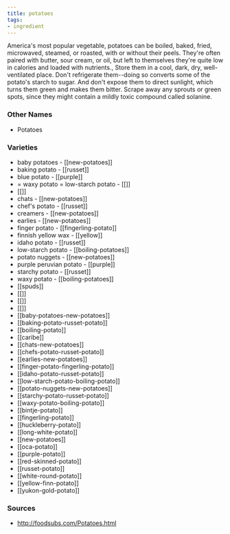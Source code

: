 ```yaml
---
title: potatoes
tags:
- ingredient
---
```

America's most popular vegetable, potatoes can be boiled, baked, fried, microwaved, steamed, or roasted, with or without their peels. They're often paired with butter, sour cream, or oil, but left to themselves they're quite low in calories and loaded with nutrients., Store them in a cool, dark, dry, well-ventilated place. Don't refrigerate them--doing so converts some of the potato's starch to sugar. And don't expose them to direct sunlight, which turns them green and makes them bitter. Scrape away any sprouts or green spots, since they might contain a mildly toxic compound called solanine.

### Other Names

* Potatoes

### Varieties

* baby potatoes - [[new-potatoes]]
* baking potato - [[russet]]
* blue potato - [[purple]]
* = waxy potato = low-starch potato - [[]]
* [[]]
* chats - [[new-potatoes]]
* chef's potato - [[russet]]
* creamers - [[new-potatoes]]
* earlies - [[new-potatoes]]
* finger potato - [[fingerling-potato]]
* finnish yellow wax - [[yellow]]
* idaho potato - [[russet]]
* low-starch potato - [[boiling-potatoes]]
* potato nuggets - [[new-potatoes]]
* purple peruvian potato - [[purple]]
* starchy potato - [[russet]]
* waxy potato - [[boiling-potatoes]]
* [[spuds]]
* [[]]
* [[]]
* [[]]
* [[baby-potatoes-new-potatoes]]
* [[baking-potato-russet-potato]]
* [[boiling-potato]]
* [[caribe]]
* [[chats-new-potatoes]]
* [[chefs-potato-russet-potato]]
* [[earlies-new-potatoes]]
* [[finger-potato-fingerling-potato]]
* [[idaho-potato-russet-potato]]
* [[low-starch-potato-boiling-potato]]
* [[potato-nuggets-new-potatoes]]
* [[starchy-potato-russet-potato]]
* [[waxy-potato-boiling-potato]]
* [[bintje-potato]]
* [[fingerling-potato]]
* [[huckleberry-potato]]
* [[long-white-potato]]
* [[new-potatoes]]
* [[oca-potato]]
* [[purple-potato]]
* [[red-skinned-potato]]
* [[russet-potato]]
* [[white-round-potato]]
* [[yellow-finn-potato]]
* [[yukon-gold-potato]]

### Sources
* http://foodsubs.com/Potatoes.html
